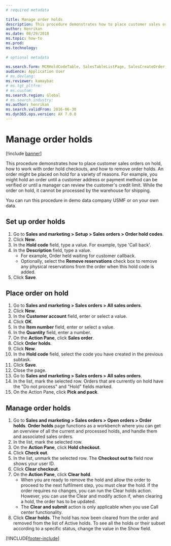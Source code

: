 ```yaml
--- 
# required metadata 
 
title: Manage order holds
description: This procedure demonstrates how to place customer sales orders on hold, how to work with order hold checkouts, and how to remove order holds. 
author: Henrikan
ms.date: 08/29/2018
ms.topic: how-to 
ms.prod:  
ms.technology:  
 
# optional metadata 
 
ms.search.form: MCRHoldCodeTable, SalesTableListPage, SalesCreateOrder, SalesTable, MCRHoldCodeTrans, MCRHoldCheckOutOverride, MCRHoldCodeTable, MCRItemListCopying, MCRItemListTable, MCROMHoldList   
audience: Application User 
# ms.devlang:  
ms.reviewer: kamaybac
# ms.tgt_pltfrm:  
# ms.custom:  
ms.search.region: Global
# ms.search.industry: 
ms.author: henrikan
ms.search.validFrom: 2016-06-30 
ms.dyn365.ops.version: AX 7.0.0 
---
```

# Manage order holds

[!include [banner](../../includes/banner.md)]

This procedure demonstrates how to place customer sales orders on hold, how to work with order hold checkouts, and how to remove order holds. An order might be placed on hold for a variety of reasons. For example, you might hold an order until a customer address or payment method can be verified or until a manager can review the customer's credit limit. While the order on hold, it cannot be processed by the warehouse for shipping. 

You can run this procedure in demo data company USMF or on your own data.


## Set up order holds
1. Go to **Sales and marketing > Setup > Sales orders > Order hold codes**.
2. Click **New**.
3. In the **Hold code** field, type a value. For example, type 'Call back'.  
4. In the **Description** field, type a value.
    - For example, Order held waiting for customer callback.  
    - Optionally, select the **Remove reservations** check box to remove any physical reservations from the order when this hold code is added.  
5. Click **Save**.

## Place order on hold
1. Go to **Sales and marketing > Sales orders > All sales orders**.
2. Click **New**.
3. In the **Customer account** field, enter or select a value.
4. Click **OK**.
5. In the **Item number** field, enter or select a value.
6. In the **Quantity** field, enter a number.
7. On the **Action Pane**, click **Sales order**.
8. Click **Order holds**.
9. Click **New**.
10. In the **Hold code** field, select the code you have created in the previous subtask.
11. Click **Save**.
12. Close the page.
13. Go to **Sales and marketing > Sales orders > All sales orders**.
14. In the list, mark the selected row. Orders that are currently on hold have the "Do not process" and "Hold" fields marked.
15. On the Action Pane, click **Pick and pack**.

## Manage order holds
1. Go to **Sales and marketing > Sales orders > Open orders > Order holds**. **Order holds** page functions as a workbench where you can get an overview of all the current and processed holds, and handle them and associated sales orders.     
2. In the list, mark the selected row.
3. On the **Action Pane**, click **Hold checkout**.
4. Click **Check out**.
5. In the list, unmark the selected row. The **Checkout out to** field now shows your user ID.   
6. Click **Clear checkout**.
7. On the **Action Pane**, click **Clear hold**.
    - When you are ready to remove the hold and allow the order to proceed to the next fulfilment step, you must clear the hold. If the order requires no changes, you can run the Clear holds action. However, you can use the Clear and modify action if, when clearing a hold, the order has to be updated.      
    - The **Clear and submit** action is only applicable when you use Call center functionality.  
8. Click **Clear holds**. The hold has now been cleared from the order and removed from the list of Active holds. To see all the holds or their subset according to a specific status, change the value in the Show field.     



[!INCLUDE[footer-include](../../../includes/footer-banner.md)]